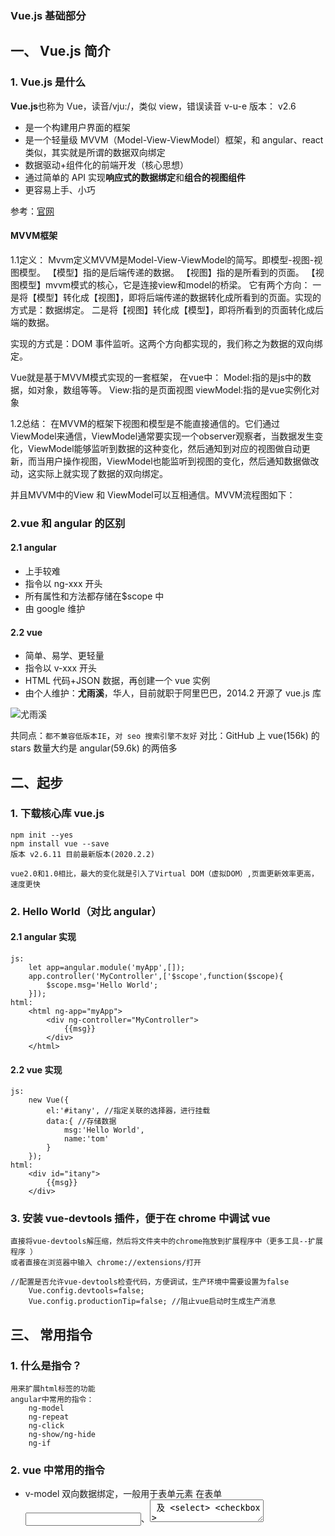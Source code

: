 ### Vue.js 基础部分

## 一、 Vue.js 简介

### 1. Vue.js 是什么

**Vue.js**也称为 Vue，读音/vju:/，类似 view，错误读音 v-u-e
版本： v2.6

- 是一个构建用户界面的框架
- 是一个轻量级 MVVM（Model-View-ViewModel）框架，和 angular、react 类似，其实就是所谓的数据双向绑定
- 数据驱动+组件化的前端开发（核心思想）
- 通过简单的 API 实现**响应式的数据绑定**和**组合的视图组件**
- 更容易上手、小巧

参考：[官网](https://cn.vuejs.org/)

#### MVVM框架

1.1定义：
Mvvm定义MVVM是Model-View-ViewModel的简写。即模型-视图-视图模型。
【模型】指的是后端传递的数据。
【视图】指的是所看到的页面。
【视图模型】mvvm模式的核心，它是连接view和model的桥梁。
它有两个方向：
一是将【模型】转化成【视图】，即将后端传递的数据转化成所看到的页面。实现的方式是：数据绑定。
二是将【视图】转化成【模型】，即将所看到的页面转化成后端的数据。

实现的方式是：DOM 事件监听。这两个方向都实现的，我们称之为数据的双向绑定。

Vue就是基于MVVM模式实现的一套框架，
在vue中：
Model:指的是js中的数据，如对象，数组等等。
View:指的是页面视图
viewModel:指的是vue实例化对象

1.2总结：
在MVVM的框架下视图和模型是不能直接通信的。它们通过ViewModel来通信，ViewModel通常要实现一个observer观察者，当数据发生变化，ViewModel能够监听到数据的这种变化，然后通知到对应的视图做自动更新，而当用户操作视图，ViewModel也能监听到视图的变化，然后通知数据做改动，这实际上就实现了数据的双向绑定。

并且MVVM中的View 和 ViewModel可以互相通信。MVVM流程图如下：


### 2.vue 和 angular 的区别

#### 2.1 angular

- 上手较难
- 指令以 ng-xxx 开头
- 所有属性和方法都存储在\$scope 中
- 由 google 维护

#### 2.2 vue

- 简单、易学、更轻量
- 指令以 v-xxx 开头
- HTML 代码+JSON 数据，再创建一个 vue 实例
- 由个人维护：**尤雨溪**，华人，目前就职于阿里巴巴，2014.2 开源了 vue.js 库

![尤雨溪](https://gss1.bdstatic.com/9vo3dSag_xI4khGkpoWK1HF6hhy/baike/c0%3Dbaike80%2C5%2C5%2C80%2C26/sign=d49c7e60ee1190ef15f69a8daf72f673/4afbfbedab64034f29596c8ba6c379310b551da2.jpg)

共同点：`都不兼容低版本IE`，`对 seo 搜索引擎不友好`
对比：GitHub 上 vue(156k) 的 stars 数量大约是 angular(59.6k) 的两倍多

## 二、起步

### 1. 下载核心库 vue.js

    npm init --yes
    npm install vue --save
    版本 v2.6.11 目前最新版本(2020.2.2)

    vue2.0和1.0相比，最大的变化就是引入了Virtual DOM（虚拟DOM）,页面更新效率更高，速度更快

### 2. Hello World（对比 angular）

#### 2.1 angular 实现

    js:
    	let app=angular.module('myApp',[]);
    	app.controller('MyController',['$scope',function($scope){
    		$scope.msg='Hello World';
    	}]);
    html:
    	<html ng-app="myApp">
    		<div ng-controller="MyController">
    			{{msg}}
    		</div>
    	</html>

#### 2.2 vue 实现

    js:
    	new Vue({
    		el:'#itany', //指定关联的选择器，进行挂载
    		data:{ //存储数据
    			msg:'Hello World',
    			name:'tom'
    		}
    	});
    html:
    	<div id="itany">
    		{{msg}}
    	</div>

### 3. 安装 vue-devtools 插件，便于在 chrome 中调试 vue

    直接将vue-devtools解压缩，然后将文件夹中的chrome拖放到扩展程序中（更多工具--扩展程序 ）
    或者直接在浏览器中输入 chrome://extensions/打开

    //配置是否允许vue-devtools检查代码，方便调试，生产环境中需要设置为false
        Vue.config.devtools=false;
        Vue.config.productionTip=false; //阻止vue启动时生成生产消息

## 三、 常用指令

### 1. 什么是指令？

    用来扩展html标签的功能
    angular中常用的指令：
        ng-model
        ng-repeat
        ng-click
        ng-show/ng-hide
        ng-if

### 2. vue 中常用的指令

- v-model
  双向数据绑定，一般用于表单元素
  在表单 <input>、<textarea> 及 <select> <checkbox> 元素上创建双向数据绑定。
 代码演示：02.html
- v-for
  对数组或对象进行循环操作，使用的是 v-for，不是 v-repeat
  注：在 vue1.0 中提供了隐式变量，如$index、$key
  在 vue2.0 中去除了隐式变量，已被废除
代码演示 代码演示：03.html
- v-on
  用来绑定事件，用法：v-on:事件="函数"
代码演示：04.html
- v-show/v-if  
  用来显示或隐藏元素，v-show 是通过 display 实现，v-if 是每次删除后再重新创建，与 angular 中类似
代码演示：05.html
## 四、 练习：用户管理

    使用BootStrap+Vue.js
06-练习.html

## 五、 事件和属性

### 1. 事件

#### 1.1 事件简写

    v-on:click=""
    简写方式 @click=""

#### 1.2 事件对象\$event

    包含事件相关信息，如事件源、事件类型、偏移量
    target、type、offsetx
代码演示：07.html

#### 1.3 事件冒泡

    阻止事件冒泡：
        a)原生js方式，依赖于事件对象  stopPropagation
        b)vue方式，不依赖于事件对象
            @click.stop
代码演示：08.html
#### 1.4 事件默认行为

    阻止默认行为：
        a)原生js方式，依赖于事件对象 preventDefault
        b)vue方式，不依赖于事件对象
            @click.prevent

#### 1.5 键盘事件

    回车：@keydown.13 或@keydown.enter
    上：@keydown.38 或@keydown.up

    默认没有@keydown.a/b/c...事件，可以自定义键盘事件，也称为自定义键码或自定义键位别名
代码演示：09.html

#### 1.6 事件修饰符

在事件处理程序中调用 event.preventDefault() 或 event.stopPropagation() 是非常常见的需求
Vue.js 为 v-on 提供了事件修饰符。之前提过，修饰符是由点开头的指令后缀来表示的。

    .stop - 调用 event.stopPropagation()。 阻止冒泡行为的事件传播
    .prevent - 调用 event.preventDefault()。 阻止默认行为
    .{keyCode | keyAlias} - 只当事件是从特定键触发时才触发回调。
    .native - 监听组件根元素的原生事件。
    .once - 只触发一次回调。

<!-- 阻止单击事件继续传播 -->
<a v-on:click.stop="doThis"></a>

<!-- 提交事件不再重载页面 -->
<form v-on:submit.prevent="onSubmit"></form>

<!-- 修饰符可以串联 -->
<a v-on:click.stop.prevent="doThat"></a>

<!-- 添加事件监听器时使用事件捕获模式 -->
<!-- 即元素自身触发的事件先在此处理，然后才交由内部元素进行处理 -->
<div v-on:click.capture="doThis">...</div>

<!-- 只当在 event.target 是当前元素自身时触发处理函数 -->
<!-- 即事件不是从内部元素触发的 -->
<div v-on:click.self="doThat">...</div>

<!-- 点击事件将只会触发一次 -->
<a v-on:click.once="doThis"></a>

<!-- 滚动事件的默认行为 (即滚动行为) 将会立即触发 -->
<!-- 而不会等待 `onScroll` 完成  -->
<!-- 这其中包含 `event.preventDefault()` 的情况 -->
<div v-on:scroll.passive="onScroll">...</div>
这个 .passive 修饰符尤其能够提升移动端的性能。
按键修饰符


### 2. 属性

#### 2.1 属性绑定和属性的简写

    v-bind 用于属性绑定， v-bind:属性=""

    属性的简写：
        v-bind:src="" 简写为 :src=""
代码演示：10.html
#### 2.2 class 和 style 属性

    绑定class和style属性时语法比较复杂：
代码演示：11.html
## 六、 模板

### 1. 简介

    Vue.js使用基于HTML的模板语法，可以将DOM绑定到Vue实例中的数据
    模板就是{{}}，用来进行数据绑定，显示在页面中
    也称为Mustache语法

### 2. 数据绑定的方式

    a.双向绑定
        v-model
    b.单向绑定
        方式1：使用两对大括号{{}}，可能会出现闪烁的问题，可以使用v-cloak解决
        方式2：使用v-text、v-html

### 3. 其他指令

    v-once 数据只绑定一次
    v-pre 不编译，直接原样显示
代码演示：12.html

## 七、 过滤器

### 1. 简介

    用来过滤模型数据，在显示之前进行数据处理和筛选
    语法：{{ data | filter1(参数) | filter2(参数)}}

### 2. 关于内置过滤器

    vue1.0中内置许多过滤器，如：
        currency、uppercase、lowercase
        limitBy
        orderBy
        filterBy
    vue2.0中已经删除了所有内置过滤器，全部被废除
    如何解决：
        a.使用第三方工具库，如lodash、date-fns日期格式化、accounting.js货币格式化等
        b.使用自定义过滤器

### 3. 自定义过滤器

    分类：全局过滤器、局部过滤器
代码演示：13.html
#### 3.l 自定义全局过滤器

    使用全局方法Vue.filter(过滤器ID,过滤器函数)

#### 3.l 自定义局部过滤器
